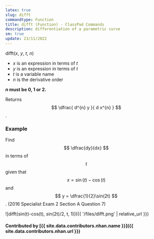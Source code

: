 ```yaml
---
latex: true
slug: difft
commandtype: Function
title: difft (Function) - ClassPad Commands
description: differentiation of a parametric curve
sm: true
update: 23/11/2022
---
```


difft(*x*, *y*, *t*, *n*)

- *x* is an expression in terms of *t*
- *y* is an expression in terms of *t*
- *t* is a variable name
- *n* is the derivative order

***n* must be 0, 1 or 2.**

Returns $$ \dfrac{ d^{n} y }{ d x^{n} } $$.

### Example

Find $$ \dfrac{dy}{dx} $$ in terms of $$ t $$ given that $$ x = \sin(t) - \cos(t) $$ and $$ y = \dfrac{1}{2}\sin(2t) $$. (2016 Specialist Exam 2 Section A Question 7)

![difft(sin(t)-cos(t), sin(2t)/2, t, 1)]({{ '/files/difft.png' | relative_url }})

#### Contributed by [{{ site.data.contributors.nhan.name }}]({{ site.data.contributors.nhan.url }})